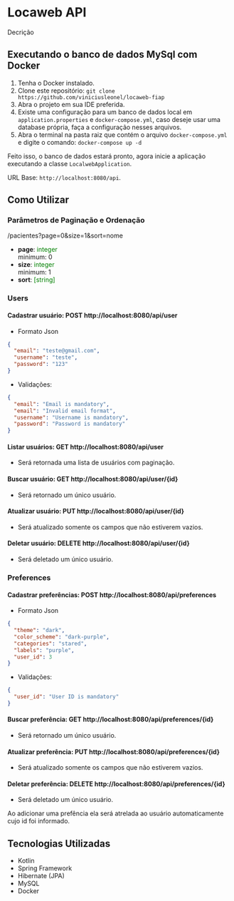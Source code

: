 # Locaweb API

Decrição


## Executando o banco de dados MySql com Docker

1. Tenha o Docker instalado.
2. Clone este repositório: `git clone https://github.com/viniciusleonel/locaweb-fiap`
3. Abra o projeto em sua IDE preferida.
4. Existe uma configuração para um banco de dados local em `application.properties` e `docker-compose.yml`,
caso deseje usar uma database própria, faça a configuração nesses arquivos.
6. Abra o terminal na pasta raiz que contém o arquivo `docker-compose.yml` e digite o comando:
`docker-compose up -d`

Feito isso, o banco de dados estará pronto, agora inicie a aplicação executando a classe `LocalwebApplication`.

URL Base: `http://localhost:8080/api`.

## Como Utilizar

  ### Parâmetros de Paginação e Ordenação
  /pacientes?page=0&size=1&sort=nome
- **page**: <span style="color: green;">integer</span>  
  minimum: 0
- **size**: <span style="color: green;">integer</span>  
  minimum: 1
- **sort**: <span style="color: green;">[string]</span>


### Users

#### Cadastrar usuário: POST http://localhost:8080/api/user

- Formato Json
```json
{
  "email": "teste@gmail.com",
  "username": "teste",
  "password": "123"
}
```

- Validações:
```json
{
  "email": "Email is mandatory",
  "email": "Invalid email format",
  "username": "Username is mandatory",
  "password": "Password is mandatory"
}
```

#### Listar usuários: GET http://localhost:8080/api/user
- Será retornada uma lista de usuários com paginação.

#### Buscar usuário: GET http://localhost:8080/api/user/{id}
- Será retornado um único usuário.

#### Atualizar usuário: PUT http://localhost:8080/api/user/{id}
- Será atualizado somente os campos que não estiverem vazios.

#### Deletar usuário: DELETE http://localhost:8080/api/user/{id}
- Será deletado um único usuário.


### Preferences

#### Cadastrar preferências: POST http://localhost:8080/api/preferences

- Formato Json
```json
{
  "theme": "dark",
  "color_scheme": "dark-purple",
  "categories": "stared",
  "labels": "purple",
  "user_id": 3
}
```

- Validações:
```json
{
  "user_id": "User ID is mandatory"
}
```

#### Buscar preferência: GET http://localhost:8080/api/preferences/{id}
- Será retornado um único usuário.

#### Atualizar preferência: PUT http://localhost:8080/api/preferences/{id}
- Será atualizado somente os campos que não estiverem vazios.

#### Deletar preferência: DELETE http://localhost:8080/api/preferences/{id}
- Será deletado um único usuário.

Ao adicionar uma prefência ela será atrelada ao usuário automaticamente cujo id foi informado.

## Tecnologias Utilizadas

- Kotlin
- Spring Framework
- Hibernate (JPA)
- MySQL
- Docker